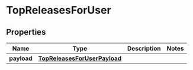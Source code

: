 

# TopReleasesForUser


## Properties

| Name | Type | Description | Notes |
|------------ | ------------- | ------------- | -------------|
|**payload** | [**TopReleasesForUserPayload**](TopReleasesForUserPayload.md) |  |  |



